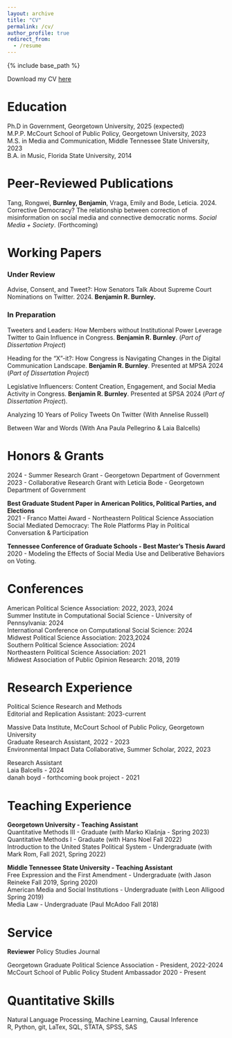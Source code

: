 ```yaml
---
layout: archive
title: "CV"
permalink: /cv/
author_profile: true
redirect_from:
  - /resume
---
```


{% include base_path %}

Download my CV [here](benjaminrburnley.github.io/files/Burnley_CV_20240803.pdf)

# Education

Ph.D in Government, Georgetown University, 2025 (expected) <br>
M.P.P. McCourt School of Public Policy, Georgetown University, 2023 <br>
M.S. in Media and Communication, Middle Tennessee State University, 2023 <br>
B.A. in Music, Florida State University, 2014 <br>

# Peer-Reviewed Publications 

Tang, Rongwei, **Burnley, Benjamin**, Vraga, Emily and Bode, Leticia. 2024. Corrective Democracy? The relationship between correction of misinformation on social media and connective democratic norms. *Social Media + Society*. (Forthcoming)

# Working Papers 

### Under Review
Advise, Consent, and Tweet?: How Senators Talk About Supreme Court Nominations on Twitter. 2024. **Benjamin R. Burnley.** 

### In Preparation
Tweeters and Leaders: How Members without Institutional Power Leverage Twitter to Gain Influence in Congress. **Benjamin R. Burnley**. (*Part of Dissertation Project*) 

Heading for the “X”-it?: How Congress is Navigating Changes in the Digital Communication
Landscape. **Benjamin R. Burnley**. Presented at MPSA 2024 (*Part of Dissertation Project*)

Legislative Influencers: Content Creation, Engagement, and Social Media Activity in Congress. **Benjamin R. Burnley**. Presented at SPSA 2024 (*Part of Dissertation Project*).

Analyzing 10 Years of Policy Tweets On Twitter (With Annelise Russell)

Between War and Words (With Ana Paula Pellegrino & Laia Balcells)

# Honors & Grants 

2024 - Summer Research Grant - Georgetown Department of Government <br> 
2023  - Collaborative Research Grant with Leticia Bode - Georgetown Department of Government

**Best Graduate Student Paper in American Politics, Political Parties, and Elections** <br>
2021 - Franco Mattei Award - Northeastern Political Science Association <br>
Social Mediated Democracy: The Role Platforms Play in Political Conversation & Participation 

**Tennessee Conference of Graduate Schools - Best Master’s Thesis Award** <br>
2020 - Modeling the Effects of Social Media Use and Deliberative Behaviors on Voting.

# Conferences

American Political Science Association: 2022, 2023, 2024 <br>
Summer Institute in Computational Social Science - University of Pennsylvania: 2024 <br>
International Conference on Computational Social Science: 2024 <br>
Midwest Political Science Association: 2023,2024<br>
Southern Political Science Association: 2024<br>
Northeastern Political Science Association: 2021<br>
Midwest Association of Public Opinion Research: 2018, 2019<br>

# Research Experience

Political Science Research and Methods <br>
Editorial and Replication Assistant: 2023-current <br>

Massive Data Institute, McCourt School of Public Policy, Georgetown University <br>
Graduate Research Assistant, 2022 - 2023 <br>
Environmental Impact Data Collaborative, Summer Scholar, 2022, 2023 <br>

Research Assistant <br>
Laia Balcells - 2024 <br>
danah boyd - forthcoming book project - 2021 <br>

# Teaching Experience

**Georgetown University - Teaching Assistant** <br>
Quantitative Methods III - Graduate (with Marko Klašnja - Spring 2023)<br>
Quantitative Methods I - Graduate  (with Hans Noel Fall 2022)<br>
Introduction to the United States Political System - Undergraduate (with Mark Rom, Fall 2021, Spring 2022)<br>

**Middle Tennessee State University - Teaching Assistant** <br>
Free Expression and the First Amendment -  Undergraduate (with Jason Reineke Fall 2019, Spring 2020)<br>
American Media and Social Institutions -  Undergraduate (with Leon Alligood Spring 2019)<br>
Media Law - Undergraduate (Paul McAdoo Fall 2018)<br>


# Service
**Reviewer**
Policy Studies Journal 

Georgetown Graduate Political Science Association - President, 2022-2024 <br>
McCourt School of Public Policy Student Ambassador  2020 - Present <br>

Quantitative Skills
======
Natural Language Processing, Machine Learning, Causal Inference <br>
R, Python, git, LaTex, SQL, STATA, SPSS, SAS



